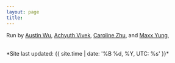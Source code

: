 ```yaml
---
layout: page
title: 
---
```

<div class="profile-container">
  <!-- <div class="profile-image-container">
    <img src="{{ "/assets/groupPicture.jpeg" | relative_url }}" alt="Profile Photo" class="profile-image">
    <p class="profile-caption">A Photo of the Team</p>
  </div> -->
  <div class="profile-content">
    <p>
      Run by <a href="https://austin-wu.com/">Austin Wu</a>, <a href="https://www.linkedin.com/in/achyuth-k-vivek-15357b326/">Achyuth Vivek</a>, <a href="https://www.linkedin.com/in/caroline-zhu-cu2026/">Caroline Zhu</a>, and <a href="https://https://www.maxxyung.com/">Maxx Yung</a>,
    </p>
    <p><code><span data-encoding="cHVibGljQGZ1bmRuYW1lLmNvbQ==" id="e1"></span></code> </p>
    <p><code><span data-encoding="YXVzdGluQGZ1bmRuYW1lLmNvbQ==" id="e1"></span></code> </p>
    <p><code><span data-encoding="Y2Fyb2xpbmVAZnVuZG5hbWUuY29t" id="e1"></span></code> </p>
    <p><code><span data-encoding="bWF4eEBmdW5kbmFtZS5jb20=" id="e1"></span></code> </p>
    <p><code><span data-encoding="YWNoeXV0aEBmdW5kbmFtZS5jb20=" id="e1"></span></code> </p>
  </div>
</div>
<script>
  //https://www.base64encode.org/
  document.querySelectorAll('span[data-encoding]').forEach(span => {
    const decoded = atob(span.dataset.encoding);       // 1 Decode
    const link = document.createElement('a');       // 2 Build <a>
    link.href = 'mailto:' + decoded;
    link.textContent = decoded;
    span.replaceWith(link);                         // 3 Swap into place
  });
</script>
<br>
*Site last updated: {{ site.time | date: '%B %d, %Y, UTC: %s' }}*
